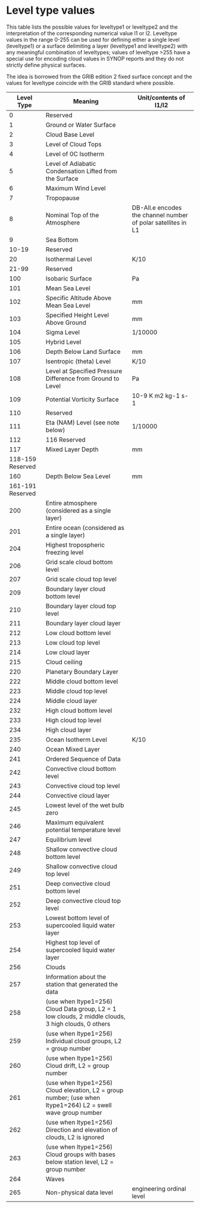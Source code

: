 # Level type values

This table lists the possible values for leveltype1 or
leveltype2 and the interpretation of the corresponding numerical
value l1 or l2.  Leveltype values in the range 0-255 can
be used for defining either a single level (leveltype1) or a surface
delimiting a layer (leveltype1 and leveltype2) with any meaningful
combination of leveltypes; values of leveltype >255 have a special use
for encoding cloud values in SYNOP reports and they do not strictly
define physical surfaces.

The idea is borrowed from the GRIB edition 2 fixed surface
concept and the values for leveltype coincide with the GRIB standard
where possible.

| Level Type  | Meaning                                | Unit/contents of l1/l2      |
| ----------- | -------------------------------------- | --------------------------- |
| 0           | Reserved                               |                             |
| 1           | Ground or Water Surface                |                             |
| 2           | Cloud Base Level                       |                             |
| 3           | Level of Cloud Tops                    |                             |
| 4           | Level of 0C Isotherm                   |                             |
| 5           | Level of Adiabatic Condensation Lifted from the Surface |                             |
| 6           | Maximum Wind Level                     |                             |
| 7           | Tropopause                             |                             |
| 8           | Nominal Top of the Atmosphere          | DB-All.e encodes the channel number of polar satellites in L1 |
| 9           | Sea Bottom                             |                             |
| 10-19       | Reserved                               |                             |
| 20          | Isothermal Level                       | K/10                        |
| 21-99       | Reserved                               |                             |
| 100         | Isobaric Surface                       | Pa                          |
| 101         | Mean Sea Level                         |                             |
| 102         | Specific Altitude Above Mean Sea Level | mm                          |
| 103         | Specified Height Level Above Ground    | mm                          |
| 104         | Sigma Level                            | 1/10000                     |
| 105         | Hybrid Level                           |                             |
| 106         | Depth Below Land Surface               | mm                          |
| 107         | Isentropic (theta) Level               | K/10                        |
| 108         | Level at Specified Pressure Difference from Ground to Level | Pa                          |
| 109         | Potential Vorticity Surface            | 10-9 K m2 kg-1 s-1          |
| 110         | Reserved                               |                             |
| 111         | Eta (NAM) Level (see note below)       | 1/10000                     |
| 112         | 116 Reserved                           |                             |
| 117         | Mixed Layer Depth                      | mm                          |
| 118-159 Reserved |                                        |                             |
| 160         | Depth Below Sea Level                  | mm                          |
| 161-191 Reserved |                                        |                             |
| 200         | Entire atmosphere (considered as a single layer) |                             |
| 201         | Entire ocean (considered as a single layer) |                             |
| 204         | Highest tropospheric freezing level    |                             |
| 206         | Grid scale cloud bottom level          |                             |
| 207         | Grid scale cloud top level             |                             |
| 209         | Boundary layer cloud bottom level      |                             |
| 210         | Boundary layer cloud top level         |                             |
| 211         | Boundary layer cloud layer             |                             |
| 212         | Low cloud bottom level                 |                             |
| 213         | Low cloud top level                    |                             |
| 214         | Low cloud layer                        |                             |
| 215         | Cloud ceiling                          |                             |
| 220         | Planetary Boundary Layer               |                             |
| 222         | Middle cloud bottom level              |                             |
| 223         | Middle cloud top level                 |                             |
| 224         | Middle cloud layer                     |                             |
| 232         | High cloud bottom level                |                             |
| 233         | High cloud top level                   |                             |
| 234         | High cloud layer                       |                             |
| 235         | Ocean Isotherm Level                   | K/10                        |
| 240         | Ocean Mixed Layer                      |                             |
| 241         | Ordered Sequence of Data               |                             |
| 242         | Convective cloud bottom level          |                             |
| 243         | Convective cloud top level             |                             |
| 244         | Convective cloud layer                 |                             |
| 245         | Lowest level of the wet bulb zero      |                             |
| 246         | Maximum equivalent potential temperature level |                             |
| 247         | Equilibrium level                      |                             |
| 248         | Shallow convective cloud bottom level  |                             |
| 249         | Shallow convective cloud top level     |                             |
| 251         | Deep convective cloud bottom level     |                             |
| 252         | Deep convective cloud top level        |                             |
| 253         | Lowest bottom level of supercooled liquid water layer |                             |
| 254         | Highest top level of supercooled liquid water layer |                             |
| 256         | Clouds                                 |                             |
| 257         | Information about the station that generated the data |                             |
| 258         | (use when ltype1=256) Cloud Data group, L2 = 1 low clouds, 2 middle clouds, 3 high clouds, 0 others |                             |
| 259         | (use when ltype1=256) Individual cloud groups, L2 = group number |                             |
| 260         | (use when ltype1=256) Cloud drift, L2 = group number |                             |
| 261         | (use when ltype1=256) Cloud elevation, L2 = group number; (use when ltype1=264) L2 = swell wave group number |                             |
| 262         | (use when ltype1=256) Direction and elevation of clouds, L2 is ignored |                             |
| 263         | (use when ltype1=256) Cloud groups with bases below station level, L2 = group number |                             |
| 264         | Waves                                  |                             |
| 265         | Non-physical data level                | engineering ordinal level   |
